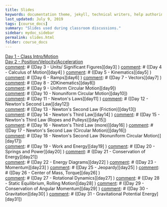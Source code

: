```yaml
---
title: Slides
keywords: documentation theme, jekyll, technical writers, help authoring tools, hat replacements
last_updated: July 9, 2019
tags: [course_docs]
summary: "Slides used during classroom discussions."
sidebar: mydoc_sidebar
permalink: slides.html
folder: course_docs
---
```



[Day 1 - Class Intro/Motion][day1]  
[Day 2 - Position/Velocity/Acceleration][day2]  
[comment]: # ([Day 3 - Units/ Significant Figures][day3]  )
[comment]: # ([Day 4 - Calculus of Motion][day4]  )
[comment]: # ([Day 5 - Kinematics][day5]  )
[comment]: # ([Day 6 - Ramps][day6]  )
[comment]: # ([Day 7 - Vectors][day7] ) 
[comment]: # ([Day 8 - 2DKinematics][day8])  
[comment]: # ([Day 9 - Uniform Circular Motion][day9])  
[comment]: # ([Day 10 - Nonuniform Circular Motion][day10])  
[comment]: # ([Day 11 - Newton's Laws][day11]  )
[comment]: # ([Day 12 - Newton's Second Law][day12])  
[comment]: # ([Day 13 - Newton's Second Law (Friction)][day13])  
[comment]: # ([Day 14 - Newton's Third Law][day14]  )
[comment]: # ([Day 15 - Newton's Third Law (Ropes and Pulleys)][day15])  
[comment]: # ([Day 16 - Newton's Third Law (more)][day16]  )
[comment]: # ([Day 17 - Newton's Second Law (Circular Motion)][day16])  
[comment]: # ([Day 18 - Newton's Second Law (Nonuniform Circular Motion)][day17])  
[comment]: # ([Day 19 - Work and Energy][day19]    )
[comment]: # ([Day 20 - Springs and Power][day20]   ) 
[comment]: # ([Day 21 - Conservation of Energy][day21])    
[comment]: # ([Day 22 - Energy Diagrams][day22]    )
[comment]: # ([Day 23 - Momentum][day23]    )
[comment]: # ([Day 25 - Jeopardy][day25]    )
[comment]: # ([Day 26 - Center of Mass, Torque][day26] )   
[comment]: # ([Day 27 - Rotational Dynamics][day27]    )
[comment]: # ([Day 28 - Static Equilibrium, Rolling Motion][day28]    )
[comment]: # ([Day 29 - Conservation of Angular Momentum][day29]    )
[comment]: # ([Day 30 - Gravitation][day30]    )
[comment]: # ([Day 31 - Gravitational Potential Energy][day31])    

[day1]: ../course_docs/slides/D1-IntroToPH121.pdf
[day2]: ../course_docs/slides/D2-Position_Velocity_Acceleration_MDs.pdf
[comment]: # ([day3]: ../course_docs/slides/Day3-Units-SigFigs.pdf)
[comment]: # ([day4]: ../course_docs/slides/D4-Calc_of_Motion.pdf)
[comment]: # ([day5]: ../course_docs/slides/D5-Kinematics.pdf)
[comment]: # ([day6]: ../course_docs/slides/D6-Ramps.pdf)
[comment]: # ([day7]: ../course_docs/slides/D7-Vectors.pdf)
[comment]: # ([day8]: ../course_docs/slides/D8-2DKinematics.pdf)
[comment]: # ([day9]: ../course_docs/slides/D9-Uniform_Circular_Motion.pdf)
[comment]: # ([day10]: ../course_docs/slides/D10-Nonuniform_Circular_Motion.pdf)
[comment]: # ([day11]: ../course_docs/slides/D11-Newtons_Laws.pdf)
[comment]: # ([day12]: ../course_docs/slides/D12-Newtons_Second_Law.pdf)
[comment]: # ([day13]: ../course_docs/slides/D13-N2_with_Friction.pdf)
[comment]: # ([day14]: ../course_docs/slides/D14-Newtons_Third.pdf)
[comment]: # ([day15]: ../course_docs/slides/D15-Newtons_Third_Ropes_Pulleys.pdf)
[comment]: # ([day16]: ../course_docs/slides/D16-More_Newtons_Third.pdf)
[comment]: # ([day17]: ../course_docs/slides/D17-Newt_2_Circular.pdf)
[comment]: # ([day18]: ../course_docs/slides/D18-N2_NonUniform_Circular.pdf)
[comment]: # ([day19]: ../course_docs/slides/D19-Work_Energy.pdf)
[comment]: # ([day20]: ../course_docs/slides/D20-Spring_Power.pdf)
[comment]: # ([day21]: ../course_docs/slides/D21-Cons_of_Energy.pdf)
[comment]: # ([day22]: ../course_docs/slides/D22-Energy_Diagrams.pdf)
[comment]: # ([day23]: ../course_docs/slides/D23-Momentum.pdf)
[comment]: # ([day25]: ../course_docs/slides/D25-Jeopardy.pdf)
[comment]: # ([day26]: ../course_docs/slides/D26-Torque-COM.pdf)
[comment]: # ([day27]: ../course_docs/slides/D27-Torque_Dynamics.pdf)
[comment]: # ([day28]: ../course_docs/slides/D28-Equilibrium-Rolling.pdf)
[comment]: # ([day29]: ../course_docs/slides/D29-Ang_Mom.pdf)
[comment]: # ([day30]: ../course_docs/slides/D30-Gravity.pdf)
[comment]: # ([day31]: ../course_docs/slides/D31-Grav_Pot_Energy.pdf)



